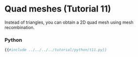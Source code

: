 # Quad meshes (Tutorial 11)

Instead of triangles, you can obtain a 2D quad mesh using mesh recombination.

### Python
```python
{{#include ../../../../tutorial/python/t11.py}}
```

